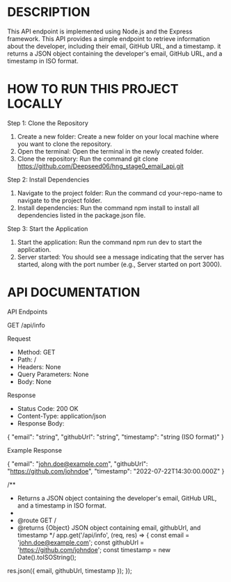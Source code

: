 
<h1> DESCRIPTION </h1>

This API endpoint is implemented using Node.js and the Express framework. This API provides a simple endpoint to retrieve information about the developer, including their email, GitHub URL, and a timestamp.
it returns a JSON object containing the developer's email, GitHub URL, and a timestamp in ISO format.

<h1> HOW TO RUN THIS PROJECT LOCALLY </h1>

Step 1: Clone the Repository

1. Create a new folder: Create a new folder on your local machine where you want to clone the repository.
2. Open the terminal: Open the terminal in the newly created folder.
3. Clone the repository: Run the command git clone https://github.com/Deepseed06/hng_stage0_email_api.git 

Step 2: Install Dependencies

1. Navigate to the project folder: Run the command cd your-repo-name to navigate to the project folder.
2. Install dependencies: Run the command npm install to install all dependencies listed in the package.json file.

Step 3: Start the Application

1. Start the application: Run the command npm run dev to start the application.
2. Server started: You should see a message indicating that the server has started, along with the port number (e.g., Server started on port 3000).

<h1> API DOCUMENTATION </h1>

API Endpoints

GET /api/info

Request

- Method: GET
- Path: /
- Headers: None
- Query Parameters: None
- Body: None

Response

- Status Code: 200 OK
- Content-Type: application/json
- Response Body:

{
  "email": "string",
  "githubUrl": "string",
  "timestamp": "string (ISO format)"
}


Example Response


{
  "email": "john.doe@example.com",
  "githubUrl": "https://github.com/johndoe",
  "timestamp": "2022-07-22T14:30:00.000Z"
}



/**
 * Returns a JSON object containing the developer's email, GitHub URL, and a timestamp in ISO format.
 *
 * @route GET /
 * @returns {Object} JSON object containing email, githubUrl, and timestamp
 */
app.get('/api/info', (req, res) => {
  const email = 'john.doe@example.com';
  const githubUrl = 'https://github.com/johndoe';
  const timestamp = new Date().toISOString();

  res.json({ email, githubUrl, timestamp });
});
